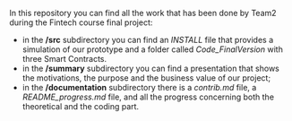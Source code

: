 In this repository you can find all the work that has been done by Team2 during the Fintech course final project:

- in the **/src** subdirectory you can find an *INSTALL* file that provides a simulation of our prototype and a folder called *Code_FinalVersion* with three Smart Contracts.
- in the **/summary** subdirectory you can find a presentation that shows the motivations, the purpose and the business value of our project;
- in the **/documentation** subdirectory there is a  *contrib.md* file, a *README_progress.md* file, and all the progress concerning both the theoretical and the coding part. 

